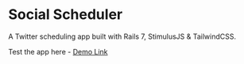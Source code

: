 # Social Scheduler

A Twitter scheduling app built with Rails 7, StimulusJS & TailwindCSS. 

Test the app here - [Demo Link](https://social-scheduler-app.herokuapp.com/)

